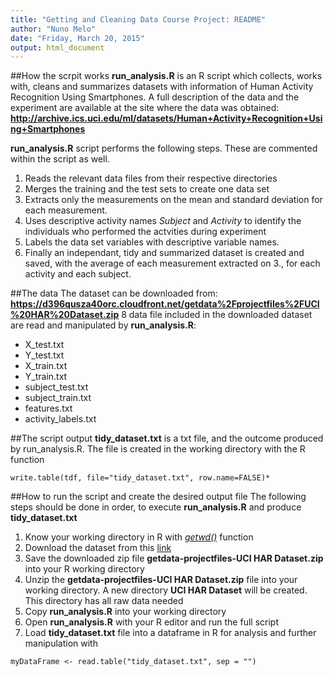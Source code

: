 ```yaml
---
title: "Getting and Cleaning Data Course Project: README"
author: "Nuno Melo"
date: "Friday, March 20, 2015"
output: html_document
---
```


##How the scrpit works
**run_analysis.R** is an R script which collects, works with, cleans and summarizes 
datasets with information of Human Activity Recognition Using Smartphones. A full description of the data and the experiment are available at the site where the data was obtained: 
**http://archive.ics.uci.edu/ml/datasets/Human+Activity+Recognition+Using+Smartphones**

**run_analysis.R** script performs the following steps. These are commented within the script as well.

1. Reads the relevant data files from their respective directories
2. Merges the training and the test sets to create one data set
3. Extracts only the measurements on the mean and standard deviation for each measurement. 
4. Uses descriptive activity names *Subject* and *Activity* to identify the individuals who performed the actvities during experiment 
5. Labels the data set variables with descriptive variable names. 
6. Finally an independant, tidy and summarized dataset is created and saved, with the average of each measurement extracted on 3., for each activity and each subject.

##The data
The dataset can be downloaded from:
**https://d396qusza40orc.cloudfront.net/getdata%2Fprojectfiles%2FUCI%20HAR%20Dataset.zip**
8 data file included in the downloaded dataset are read and manipulated by **run_analysis.R**:

* X_test.txt
* Y_test.txt
* X_train.txt
* Y_train.txt
* subject_test.txt
* subject_train.txt
* features.txt
* activity_labels.txt

##The script output
**tidy_dataset.txt** is a txt file, and the outcome produced by run_analysis.R.
The file is created in the working directory with the R function
```{r}
write.table(tdf, file="tidy_dataset.txt", row.name=FALSE)*
```

##How to run the script and create the desired output file
The following steps should be done in order, to execute **run_analysis.R** and 
produce **tidy_dataset.txt**

1. Know your working directory in R with [*getwd()*][2] function
2. Download the dataset from this [link][1]
3. Save the downloaded zip file **getdata-projectfiles-UCI HAR Dataset.zip** into your R working directory
4. Unzip the **getdata-projectfiles-UCI HAR Dataset.zip** file into your working directory. A new directory **UCI HAR Dataset** will be created. This directory has all raw data needed
5. Copy **run_analysis.R** into your working directory
6. Open **run_analysis.R** with your R editor and run the full script 
7. Load **tidy_dataset.txt** file into a dataframe in R for analysis and further manipulation with 

```{r}
myDataFrame <- read.table("tidy_dataset.txt", sep = "")
```


[1]: https://d396qusza40orc.cloudfront.net/getdata%2Fprojectfiles%2FUCI%20HAR%20Dataset.zip
[2]: https://stat.ethz.ch/R-manual/R-devel/library/base/html/getwd.html